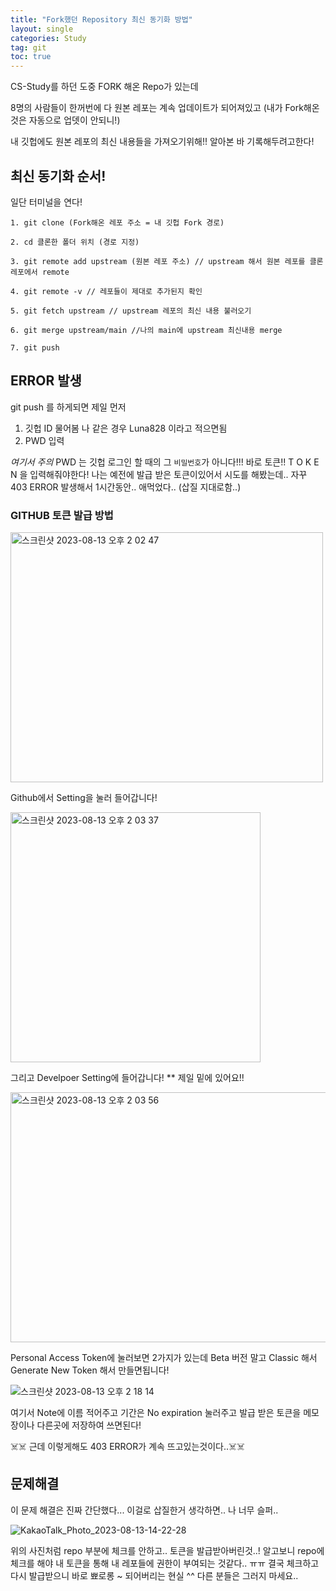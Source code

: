 ```yaml
---
title: "Fork했던 Repository 최신 동기화 방법"
layout: single
categories: Study
tag: git
toc: true
---
```


CS-Study를 하던 도중 FORK 해온 Repo가 있는데 

8명의 사람들이 한꺼번에 다 원본 레포는 계속 업데이트가 되어져있고 (내가 Fork해온 것은 자동으로 업뎃이 안되니!)

내 깃헙에도 원본 레포의 최신 내용들을 가져오기위해!! 알아본 바 기록해두려고한다!

## 최신 동기화 순서!

일단 터미널을 연다!
```
1. git clone (Fork해온 레포 주소 = 내 깃헙 Fork 경로)

2. cd 클론한 폴더 위치 (경로 지정)

3. git remote add upstream (원본 레포 주소) // upstream 해서 원본 레포를 클론 레포에서 remote

4. git remote -v // 레포들이 제대로 추가된지 확인

5. git fetch upstream // upstream 레포의 최신 내용 불러오기

6. git merge upstream/main //나의 main에 upstream 최신내용 merge

7. git push 
```

## ERROR 발생

git push 를 하게되면 제일 먼저
1. 깃헙 ID 물어봄 나 같은 경우 Luna828 이라고 적으면됨
2. PWD 입력

*여기서 주의*
PWD 는 깃헙 로그인 할 때의 그 `비밀번호`가 아니다!!! 
바로 토큰!! T O K E N 을 입력해줘야한다!
나는 예전에 발급 받은 토큰이있어서 시도를 해봤는데.. 자꾸 403 ERROR 발생해서 1시간동안.. 애먹었다.. (삽질 지대로함..)

### GITHUB 토큰 발급 방법
<img width="500" height="400" alt="스크린샷 2023-08-13 오후 2 02 47" src="https://github.com/Luna828/luna828.github.io/assets/93186591/01b0f0e4-80a7-4391-afd8-3fc20a005160">

Github에서 Setting을 눌러 들어갑니다! 

<img width="400" height="400" alt="스크린샷 2023-08-13 오후 2 03 37" src="https://github.com/Luna828/luna828.github.io/assets/93186591/8796f412-133d-4e50-9246-dfb5af36123c">

그리고 Develpoer Setting에 들어갑니다! ** 제일 밑에 있어요!!

<img width="1000" height="400" alt="스크린샷 2023-08-13 오후 2 03 56" src="https://github.com/Luna828/luna828.github.io/assets/93186591/de67e426-07ba-400f-a583-d8b727c01783">

Personal Access Token에 눌러보면 2가지가 있는데 Beta 버전 말고 Classic 해서 Generate New Token 해서 만들면됩니다!

![스크린샷 2023-08-13 오후 2 18 14](https://github.com/Luna828/luna828.github.io/assets/93186591/4fd617f6-d24a-40c3-b53b-fe552a95c0c0)

여기서 Note에 이름 적어주고 기간은 No expiration 눌러주고 발급 받은 토큰을 메모장이나 다른곳에 저장하여 쓰면된다! 

☠️☠️ 근데 이렇게해도 403 ERROR가 계속 뜨고있는것이다..☠️☠️

## 문제해결

이 문제 해결은 진짜 간단했다... 이걸로 삽질한거 생각하면.. 나 너무 슬퍼..

![KakaoTalk_Photo_2023-08-13-14-22-28](https://github.com/Luna828/luna828.github.io/assets/93186591/e69357e8-e7a1-4a3a-99e7-f25bc9a01752)

위의 사진처럼 repo 부분에 체크를 안하고.. 토큰을 발급받아버린것..!
알고보니 repo에 체크를 해야 내 토큰을 통해 내 레포들에 권한이 부여되는 것같다.. ㅠㅠ 
결국 체크하고 다시 발급받으니 바로 뾰로롱 ~ 되어버리는 현실 ^^ 
다른 분들은 그러지 마세요.. 
